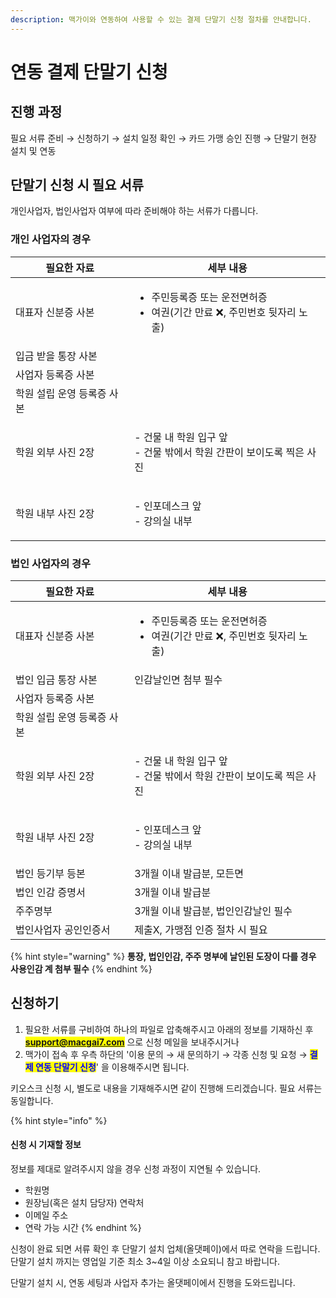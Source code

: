 ```yaml
---
description: 맥가이와 연동하여 사용할 수 있는 결제 단말기 신청 절차를 안내합니다.
---
```


# 연동 결제 단말기 신청

## 진행 과정

필요 서류 준비 → 신청하기 → 설치 일정 확인 → 카드 가맹 승인 진행 → 단말기 현장 설치 및 연동

## 단말기 신청 시 필요 서류

개인사업자, 법인사업자 여부에 따라 준비해야 하는 서류가 다릅니다.

### 개인 사업자의 경우

| 필요한 자료          | 세부 내용                                                             |
| --------------- | ----------------------------------------------------------------- |
| 대표자 신분증 사본      | <ul><li>주민등록증 또는 운전면허증</li><li>여권(기간 만료 ❌, 주민번호 뒷자리 노출)</li></ul> |
| 입금 받을 통장 사본     |                                                                   |
| 사업자 등록증 사본      |                                                                   |
| 학원 설립 운영 등록증 사본 |                                                                   |
| 학원 외부 사진 2장     | <p>- 건물 내 학원 입구 앞<br>- 건물 밖에서 학원 간판이 보이도록 찍은 사진</p>               |
| 학원 내부 사진 2장     | <p>- 인포데스크 앞<br>- 강의실 내부</p>                                      |

### 법인 사업자의 경우

| 필요한 자료          | 세부 내용                                                             |
| --------------- | ----------------------------------------------------------------- |
| 대표자 신분증 사본      | <ul><li>주민등록증 또는 운전면허증</li><li>여권(기간 만료 ❌, 주민번호 뒷자리 노출)</li></ul> |
| 법인 입금 통장 사본     | 인감날인면 첨부 필수                                                       |
| 사업자 등록증 사본      |                                                                   |
| 학원 설립 운영 등록증 사본 |                                                                   |
| 학원 외부 사진 2장     | <p>- 건물 내 학원 입구 앞<br>- 건물 밖에서 학원 간판이 보이도록 찍은 사진</p>               |
| 학원 내부 사진 2장     | <p>- 인포데스크 앞<br>- 강의실 내부</p>                                      |
| 법인 등기부 등본       | 3개월 이내 발급분, 모든면                                                   |
| 법인 인감 증명서       | 3개월 이내 발급분                                                        |
| 주주명부            | 3개월 이내 발급분, 법인인감날인 필수                                             |
| 법인사업자 공인인증서     | 제출X, 가맹점 인증 절차 시 필요                                               |

{% hint style="warning" %}
**통장, 법인인감, 주주 명부에 날인된 도장이 다를 경우 사용인감 계 첨부 필수**
{% endhint %}

## 신청하기

1. 필요한 서류를 구비하여 하나의 파일로 압축해주시고 아래의 정보를 기재하신 후 <mark style="color:blue;">**support@macgai7.com**</mark> 으로 신청 메일을 보내주시거나&#x20;
2. 맥가이 접속 후 우측 하단의 '이용 문의 → 새 문의하기 → 각종 신청 및 요청 → <mark style="color:blue;">**결제 연동 단말기 신청**</mark>' 을 이용해주시면 됩니다.&#x20;

키오스크 신청 시, 별도로 내용을 기재해주시면 같이 진행해 드리겠습니다. 필요 서류는 동일합니다.

{% hint style="info" %}
#### 신청 시 기재할 정보

정보를 제대로 알려주시지 않을 경우 신청 과정이 지연될 수 있습니다.

* 학원명
* 원장님(혹은 설치 담당자) 연락처
* 이메일 주소
* 연락 가능 시간
{% endhint %}

신청이 완료 되면 서류 확인 후 단말기 설치 업체(올댓페이)에서 따로 연락을 드립니다. 단말기 설치 까지는 영업일 기준 최소 3\~4일 이상 소요되니 참고 바랍니다.

단말기 설치 시, 연동 세팅과 사업자 추가는 올댓페이에서 진행을 도와드립니다.
